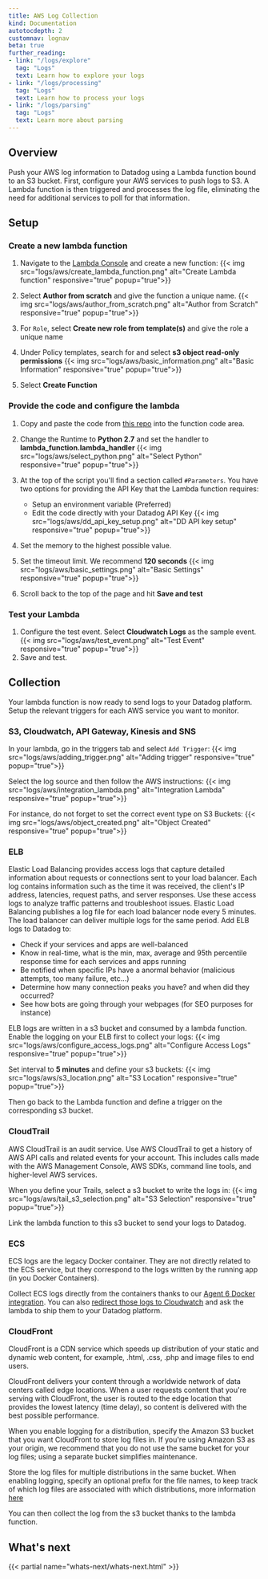 ```yaml
---
title: AWS Log Collection
kind: Documentation
autotocdepth: 2
customnav: lognav
beta: true
further_reading:
- link: "/logs/explore"
  tag: "Logs"
  text: Learn how to explore your logs
- link: "/logs/processing"
  tag: "Logs"
  text: Learn how to process your logs
- link: "/logs/parsing"
  tag: "Logs"
  text: Learn more about parsing
---
```


## Overview

Push your AWS log information to Datadog using a Lambda function bound to an S3 bucket. First, configure your AWS services to push logs to S3. A Lambda function is then triggered and processes the log file, eliminating the need for additional services to poll for that information.

## Setup
### Create a new lambda function

1. Navigate to the [Lambda Console](https://console.aws.amazon.com/lambda/home?region=us-east-1) and create a new function:
    {{< img src="logs/aws/create_lambda_function.png" alt="Create Lambda function" responsive="true" popup="true">}}

2. Select **Author from scratch** and give the function a unique name.
    {{< img src="logs/aws/author_from_scratch.png" alt="Author from Scratch" responsive="true" popup="true">}}
3. For `Role`, select **Create new role from template(s)** and give the role a unique name
4. Under Policy templates, search for and select **s3 object read-only permissions**
    {{< img src="logs/aws/basic_information.png" alt="Basic Information" responsive="true" popup="true">}}
5. Select **Create Function**

### Provide the code and configure the lambda

1. Copy and paste the code from [this repo](https://github.com/DataDog/dd-aws-lambda-functions/blob/master/Log/lambda_function.py) into the function code area.
2. Change the Runtime to **Python 2.7** and set the handler to **lambda_function.lambda_handler**
    {{< img src="logs/aws/select_python.png" alt="Select Python" responsive="true" popup="true">}}
3. At the top of the script you'll find a section called `#Parameters`. You have two options for providing the API Key that the Lambda function requires:
    
    * Setup an environment variable (Preferred)
    * Edit the code directly with your Datadog API Key
    {{< img src="logs/aws/dd_api_key_setup.png" alt="DD API key setup" responsive="true" popup="true">}}

4. Set the memory to the highest possible value.
5. Set the timeout limit. We recommend **120 seconds**
    {{< img src="logs/aws/basic_settings.png" alt="Basic Settings" responsive="true" popup="true">}}
6. Scroll back to the top of the page and hit **Save and test**

### Test your Lambda

1. Configure the test event. Select **Cloudwatch Logs** as the sample event.
    {{< img src="logs/aws/test_event.png" alt="Test Event" responsive="true" popup="true">}}
2. Save and test.

## Collection

Your lambda function is now ready to send logs to your Datadog platform.
Setup the relevant triggers for each AWS service you want to monitor.

### S3, Cloudwatch, API Gateway, Kinesis and SNS
In your lambda, go in the triggers tab and select `Add Trigger`:
{{< img src="logs/aws/adding_trigger.png" alt="Adding trigger" responsive="true" popup="true">}}

Select the log source and then follow the AWS instructions: 
{{< img src="logs/aws/integration_lambda.png" alt="Integration Lambda" responsive="true" popup="true">}}

For instance, do not forget to set the correct event type on S3 Buckets:
{{< img src="logs/aws/object_created.png" alt="Object Created" responsive="true" popup="true">}}

### ELB

Elastic Load Balancing provides access logs that capture detailed information about requests or connections sent to your load balancer. Each log contains information such as the time it was received, the client's IP address, latencies, request paths, and server responses. Use these access logs to analyze traffic patterns and troubleshoot issues.
Elastic Load Balancing publishes a log file for each load balancer node every 5 minutes. The load balancer can deliver multiple logs for the same period.
Add ELB logs to Datadog to:

* Check if your services and apps are well-balanced
* Know in real-time, what is the min, max, average and 95th percentile response time for each services and apps running
* Be notified when specific IPs have a anormal behavior (malicious attempts, too many failure, etc...)
* Determine how many connection peaks you have? and when did they occurred?
* See how bots are going through your webpages (for SEO purposes for instance)

ELB logs are written in a s3 bucket and consumed by a lambda function.
Enable the logging on your ELB first to collect your logs:
{{< img src="logs/aws/configure_access_logs.png" alt="Configure Access Logs" responsive="true" popup="true">}}

Set interval to **5 minutes** and define your s3 buckets:
{{< img src="logs/aws/s3_location.png" alt="S3 Location" responsive="true" popup="true">}}

Then go back to the Lambda function and define a trigger on the corresponding s3 bucket.

### CloudTrail

AWS CloudTrail is an audit service. Use AWS CloudTrail to get a history of AWS API calls and related events for your account. This includes calls made with the AWS Management Console, AWS SDKs, command line tools, and higher-level AWS services.

When you define your Trails, select a s3 bucket to write the logs in:
{{< img src="logs/aws/tail_s3_selection.png" alt="S3 Selection" responsive="true" popup="true">}}

Link the lambda function to this s3 bucket to send your logs to Datadog.

### ECS

ECS logs are the legacy Docker container. They are not directly related to the ECS service, but they correspond to the logs written by the running app (in you Docker Containers). 

Collect ECS logs directly from the containers thanks to our [Agent 6 Docker integration](/integrations/docker_daemon). You can also [redirect those logs to Cloudwatch](http://docs.aws.amazon.com/AmazonECS/latest/developerguide/using_awslogs.html#w2ab1c21c21c13 ) and ask the lambda to ship them to your Datadog platform.

### CloudFront

CloudFront is a CDN service which speeds up distribution of your static and dynamic web content, for example, .html, .css, .php and image files to end users.

CloudFront delivers your content through a worldwide network of data centers called edge locations. When a user requests content that you're serving with CloudFront, the user is routed to the edge location that provides the lowest latency (time delay), so content is delivered with the best possible performance.


When you enable logging for a distribution, specify the Amazon S3 bucket that you want CloudFront to store log files in. 
If you're using Amazon S3 as your origin, we recommend that you do not use the same bucket for your log files; using a separate bucket simplifies maintenance.

Store the log files for multiple distributions in the same bucket. When enabling logging, specify an optional prefix for the file names, to keep track of which log files are associated with which distributions, more information [here](http://docs.aws.amazon.com/AmazonCloudFront/latest/DeveloperGuide/AccessLogs.html#access-logs-choosing-s3-bucket ) 

You can then collect the log from the s3 bucket thanks to the lambda function.

## What's next

{{< partial name="whats-next/whats-next.html" >}}

